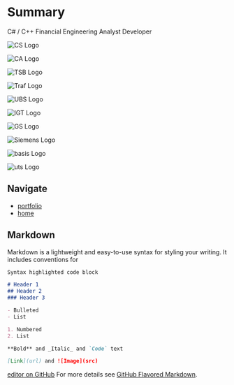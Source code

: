 # Summary

C# / C++ Financial Engineering Analyst Developer 

![CS Logo](https://bleunguts.github.io/bleunguts/images/cslogo.png)

![CA Logo](https://bleunguts.github.io/bleunguts/images/CreditAgricolelogo.png)

![TSB Logo](https://bleunguts.github.io/bleunguts/images/LloydsLogo.png)

![Traf Logo](https://bleunguts.github.io/bleunguts/images/trafiguralogo.png)

![UBS Logo](https://bleunguts.github.io/bleunguts/images/UBSlogo.png)

![IGT Logo](https://bleunguts.github.io/bleunguts/images/igtlogo.png)

![GS Logo](https://bleunguts.github.io/bleunguts/images/gslogo.png)

![Siemens Logo](https://bleunguts.github.io/bleunguts/images/siemens-logo-4.png)

![basis Logo](https://bleunguts.github.io/bleunguts/images/basisdesignlogo.png)

![uts Logo](https://bleunguts.github.io/bleunguts/images/utslogo.png)

## Navigate
- [portfolio](https://bleunguts.github.io/bleunguts/portfolio)
- [home](https://bleunguts.github.io/bleunguts)

## Markdown

Markdown is a lightweight and easy-to-use syntax for styling your writing. It includes conventions for

```markdown
Syntax highlighted code block

# Header 1
## Header 2
### Header 3

- Bulleted
- List

1. Numbered
2. List

**Bold** and _Italic_ and `Code` text

[Link](url) and ![Image](src)
```

[editor on GitHub](https://github.com/bleunguts/bleunguts/edit/gh-pages/index.md)
For more details see [GitHub Flavored Markdown](https://guides.github.com/features/mastering-markdown/).

